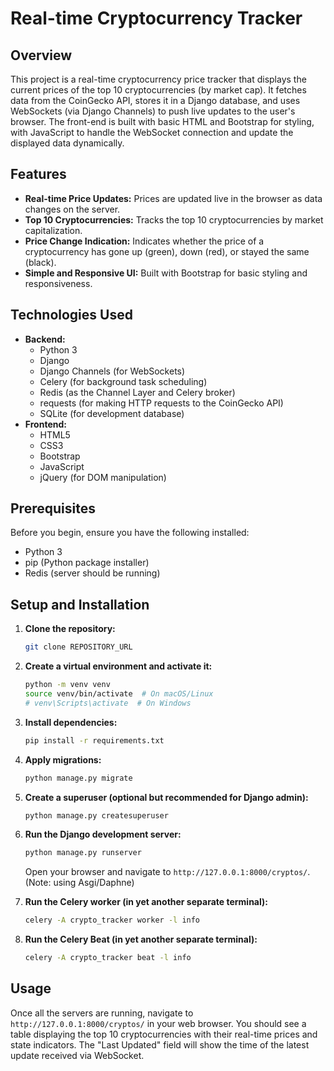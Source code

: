 # Real-time Cryptocurrency Tracker

## Overview

This project is a real-time cryptocurrency price tracker that displays the current prices of the top 10 cryptocurrencies (by market cap). It fetches data from the CoinGecko API, 
stores it in a Django database, and uses WebSockets (via Django Channels) to push live updates to the user's browser. The front-end is built with basic HTML and Bootstrap for styling,
with JavaScript to handle the WebSocket connection and update the displayed data dynamically.

## Features

* **Real-time Price Updates:** Prices are updated live in the browser as data changes on the server.
* **Top 10 Cryptocurrencies:** Tracks the top 10 cryptocurrencies by market capitalization.
* **Price Change Indication:** Indicates whether the price of a cryptocurrency has gone up (green), down (red), or stayed the same (black).
* **Simple and Responsive UI:** Built with Bootstrap for basic styling and responsiveness.

## Technologies Used

* **Backend:**
    * Python 3
    * Django
    * Django Channels (for WebSockets)
    * Celery (for background task scheduling)
    * Redis (as the Channel Layer and Celery broker)
    * requests (for making HTTP requests to the CoinGecko API)
    * SQLite (for development database)
* **Frontend:**
    * HTML5
    * CSS3
    * Bootstrap
    * JavaScript
    * jQuery (for DOM manipulation)

## Prerequisites

Before you begin, ensure you have the following installed:

* Python 3
* pip (Python package installer)
* Redis (server should be running)

## Setup and Installation

1.  **Clone the repository:**
    ```bash
    git clone REPOSITORY_URL
    ```

2.  **Create a virtual environment and activate it:**
    ```bash
    python -m venv venv
    source venv/bin/activate  # On macOS/Linux
    # venv\Scripts\activate  # On Windows
    ```

3.  **Install dependencies:**
    ```bash
    pip install -r requirements.txt
    ```

4.  **Apply migrations:**
    ```bash
    python manage.py migrate
    ```

5.  **Create a superuser (optional but recommended for Django admin):**
    ```bash
    python manage.py createsuperuser
    ```

6.  **Run the Django development server:**
    ```bash
    python manage.py runserver
    ```
    Open your browser and navigate to `http://127.0.0.1:8000/cryptos/`.
    (Note: using Asgi/Daphne)
  
    
7.  **Run the Celery worker (in yet another separate terminal):**
    ```bash
    celery -A crypto_tracker worker -l info 
    ```
    
8.  **Run the Celery Beat (in yet another separate terminal):**
    ```bash
    celery -A crypto_tracker beat -l info 
    ```

## Usage

Once all the servers are running, navigate to `http://127.0.0.1:8000/cryptos/` in your web browser. You should see a table displaying the top 10 cryptocurrencies with their
real-time prices and state indicators. The "Last Updated" field will show the time of the latest update received via WebSocket.
